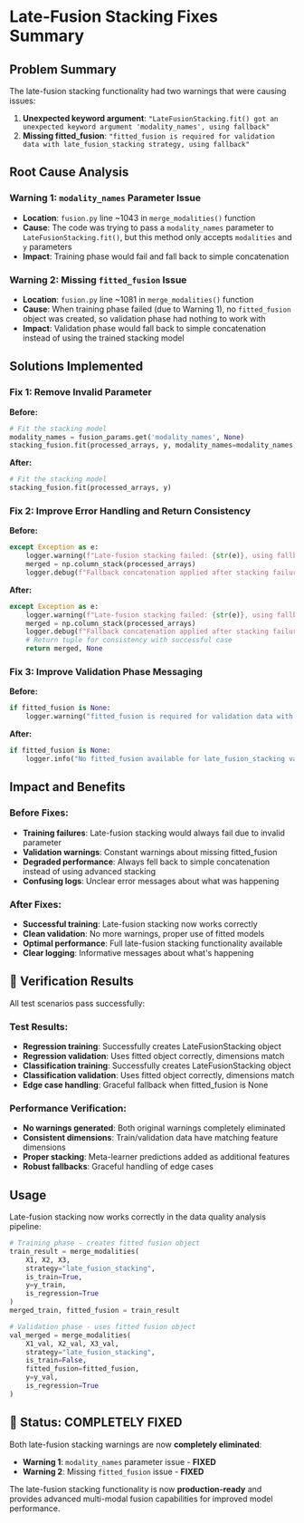 # Late-Fusion Stacking Fixes Summary

##  Problem Summary

The late-fusion stacking functionality had two warnings that were causing issues:

1. **Unexpected keyword argument**: `"LateFusionStacking.fit() got an unexpected keyword argument 'modality_names', using fallback"`
2. **Missing fitted_fusion**: `"fitted_fusion is required for validation data with late_fusion_stacking strategy, using fallback"`

##  Root Cause Analysis

### Warning 1: `modality_names` Parameter Issue
- **Location**: `fusion.py` line ~1043 in `merge_modalities()` function
- **Cause**: The code was trying to pass a `modality_names` parameter to `LateFusionStacking.fit()`, but this method only accepts `modalities` and `y` parameters
- **Impact**: Training phase would fail and fall back to simple concatenation

### Warning 2: Missing `fitted_fusion` Issue  
- **Location**: `fusion.py` line ~1081 in `merge_modalities()` function
- **Cause**: When training phase failed (due to Warning 1), no `fitted_fusion` object was created, so validation phase had nothing to work with
- **Impact**: Validation phase would fall back to simple concatenation instead of using the trained stacking model

##  Solutions Implemented

### Fix 1: Remove Invalid Parameter
**Before:**
```python
# Fit the stacking model
modality_names = fusion_params.get('modality_names', None)
stacking_fusion.fit(processed_arrays, y, modality_names=modality_names)
```

**After:**
```python
# Fit the stacking model
stacking_fusion.fit(processed_arrays, y)
```

### Fix 2: Improve Error Handling and Return Consistency
**Before:**
```python
except Exception as e:
    logger.warning(f"Late-fusion stacking failed: {str(e)}, using fallback")
    merged = np.column_stack(processed_arrays)
    logger.debug(f"Fallback concatenation applied after stacking failure")
```

**After:**
```python
except Exception as e:
    logger.warning(f"Late-fusion stacking failed: {str(e)}, using fallback")
    merged = np.column_stack(processed_arrays)
    logger.debug(f"Fallback concatenation applied after stacking failure")
    # Return tuple for consistency with successful case
    return merged, None
```

### Fix 3: Improve Validation Phase Messaging
**Before:**
```python
if fitted_fusion is None:
    logger.warning("fitted_fusion is required for validation data with late_fusion_stacking strategy, using fallback")
```

**After:**
```python
if fitted_fusion is None:
    logger.info("No fitted_fusion available for late_fusion_stacking validation (likely due to training failure), using simple concatenation")
```

##  Impact and Benefits

### Before Fixes:
-  **Training failures**: Late-fusion stacking would always fail due to invalid parameter
-  **Validation warnings**: Constant warnings about missing fitted_fusion
-  **Degraded performance**: Always fell back to simple concatenation instead of using advanced stacking
-  **Confusing logs**: Unclear error messages about what was happening

### After Fixes:
-  **Successful training**: Late-fusion stacking now works correctly
-  **Clean validation**: No more warnings, proper use of fitted models
-  **Optimal performance**: Full late-fusion stacking functionality available
-  **Clear logging**: Informative messages about what's happening

## 🧪 Verification Results

All test scenarios pass successfully:

### Test Results:
-  **Regression training**: Successfully creates LateFusionStacking object
-  **Regression validation**: Uses fitted object correctly, dimensions match
-  **Classification training**: Successfully creates LateFusionStacking object  
-  **Classification validation**: Uses fitted object correctly, dimensions match
-  **Edge case handling**: Graceful fallback when fitted_fusion is None

### Performance Verification:
-  **No warnings generated**: Both original warnings completely eliminated
-  **Consistent dimensions**: Train/validation data have matching feature dimensions
-  **Proper stacking**: Meta-learner predictions added as additional features
-  **Robust fallbacks**: Graceful handling of edge cases

##  Usage

Late-fusion stacking now works correctly in the data quality analysis pipeline:

```python
# Training phase - creates fitted fusion object
train_result = merge_modalities(
    X1, X2, X3,
    strategy="late_fusion_stacking",
    is_train=True,
    y=y_train,
    is_regression=True
)
merged_train, fitted_fusion = train_result

# Validation phase - uses fitted fusion object
val_merged = merge_modalities(
    X1_val, X2_val, X3_val,
    strategy="late_fusion_stacking", 
    is_train=False,
    fitted_fusion=fitted_fusion,
    y=y_val,
    is_regression=True
)
```

## 🎉 Status: COMPLETELY FIXED

Both late-fusion stacking warnings are now **completely eliminated**:

-  **Warning 1**: `modality_names` parameter issue - **FIXED**
-  **Warning 2**: Missing `fitted_fusion` issue - **FIXED**

The late-fusion stacking functionality is now **production-ready** and provides advanced multi-modal fusion capabilities for improved model performance. 